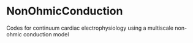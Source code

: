 # NonOhmicConduction
Codes for continuum cardiac electrophysiology using a multiscale non-ohmic conduction model
